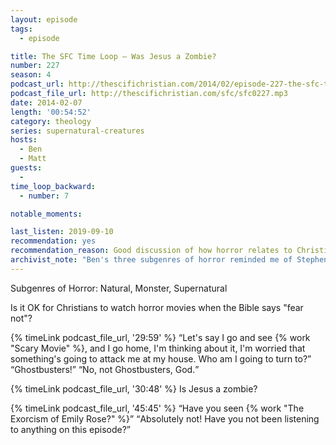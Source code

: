 ```yaml
---
layout: episode
tags:
  - episode

title: The SFC Time Loop – Was Jesus a Zombie?
number: 227
season: 4
podcast_url: http://thescifichristian.com/2014/02/episode-227-the-sfc-time-loop-was-jesus-a-zombie/
podcast_file_url: http://thescifichristian.com/sfc/sfc0227.mp3
date: 2014-02-07
length: '00:54:52'
category: theology
series: supernatural-creatures
hosts:
  - Ben
  - Matt
guests:
  - 
time_loop_backward: 
  - number: 7

notable_moments:

last_listen: 2019-09-10
recommendation: yes
recommendation_reason: Good discussion of how horror relates to Christianity.
archivist_note: "Ben's three subgenres of horror reminded me of Stephen King's three categories of horror: gross-out (eg gore), horror (eg zombies, jump scares), and terror (eg knowing something is behind you but you turn around and no one is there)."
---
```

Subgenres of Horror: Natural, Monster, Supernatural

Is it OK for Christians to watch horror movies when the Bible says "fear not"? 

<div class="quote">
  {% timeLink podcast_file_url, '29:59' %}
  <q class="matt">Let's say I go and see {% work "Scary Movie" %}, and I go home, I'm thinking about it, I'm worried that something's going to attack me at my house. Who am I going to turn to?</q>
  <q class="ben">Ghostbusters!</q>
  <q class="matt">No, not Ghostbusters, God.</q>
</div>

{% timeLink podcast_file_url, '30:48' %} Is Jesus a zombie?

<div class="quote">
  {% timeLink podcast_file_url, '45:45' %}
  <q class="ben">Have you seen {% work "The Exorcism of Emily Rose?" %}</q>
  <q class="matt">Absolutely not! Have you not been listening to anything on this episode?</q>
</div>
